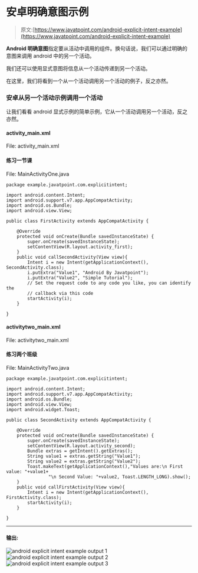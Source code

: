 # 安卓明确意图示例

> 原文:[https://www.javatpoint.com/android-explicit-intent-example](https://www.javatpoint.com/android-explicit-intent-example)

**Android 明确意图**指定要从活动中调用的组件。换句话说，我们可以通过明确的意图来调用 android 中的另一个活动。

我们还可以使用显式意图将信息从一个活动传递到另一个活动。

在这里，我们将看到一个从一个活动调用另一个活动的例子，反之亦然。

### 安卓从另一个活动示例调用一个活动

让我们看看 android 显式示例的简单示例，它从一个活动调用另一个活动，反之亦然。

#### activity_main.xml

File: activity_main.xml

#### 练习一节课

File: MainActivityOne.java

```
package example.javatpoint.com.explicitintent;

import android.content.Intent;
import android.support.v7.app.AppCompatActivity;
import android.os.Bundle;
import android.view.View;

public class FirstActivity extends AppCompatActivity {

    @Override
    protected void onCreate(Bundle savedInstanceState) {
        super.onCreate(savedInstanceState);
        setContentView(R.layout.activity_first);
    }
    public void callSecondActivity(View view){
        Intent i = new Intent(getApplicationContext(), SecondActivity.class);
        i.putExtra("Value1", "Android By Javatpoint");
        i.putExtra("Value2", "Simple Tutorial");
        // Set the request code to any code you like, you can identify the
        // callback via this code
        startActivity(i);
    }

}

```

#### activitytwo_main.xml

File: activitytwo_main.xml

#### 练习两个班级

File: MainActivityTwo.java

```
package example.javatpoint.com.explicitintent;

import android.content.Intent;
import android.support.v7.app.AppCompatActivity;
import android.os.Bundle;
import android.view.View;
import android.widget.Toast;

public class SecondActivity extends AppCompatActivity {

    @Override
    protected void onCreate(Bundle savedInstanceState) {
        super.onCreate(savedInstanceState);
        setContentView(R.layout.activity_second);
        Bundle extras = getIntent().getExtras();
        String value1 = extras.getString("Value1");
        String value2 = extras.getString("Value2");
        Toast.makeText(getApplicationContext(),"Values are:\n First value: "+value1+
                "\n Second Value: "+value2, Toast.LENGTH_LONG).show();
    }
    public void callFirstActivity(View view){
        Intent i = new Intent(getApplicationContext(), FirstActivity.class);
        startActivity(i);
    }

}

```

* * *

#### 输出:

![android explicit intent example output 1](../Images/1a31fe2351c2f0cdba743d89ffead48a.png) ![android explicit intent example output 2](../Images/8fb412ccf2f14f542bdfb7533a606336.png) ![android explicit intent example output 3](../Images/c99a851ca037ebecbe45ad7dd67f9c68.png)